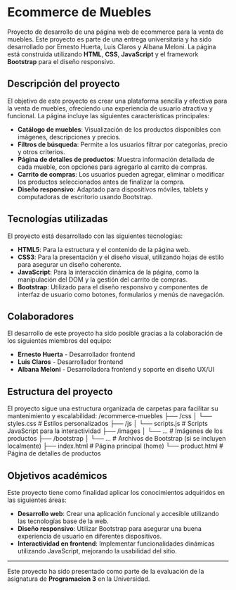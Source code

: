 # Ecommerce de Muebles

Proyecto de desarrollo de una página web de ecommerce para la venta de muebles. Este proyecto es parte de una entrega universitaria y ha sido desarrollado por Ernesto Huerta, Luis Claros y Albana Meloni. La página está construida utilizando **HTML**, **CSS**, **JavaScript** y el framework **Bootstrap** para el diseño responsivo.

## Descripción del proyecto

El objetivo de este proyecto es crear una plataforma sencilla y efectiva para la venta de muebles, ofreciendo una experiencia de usuario atractiva y funcional. La página incluye las siguientes características principales:

- **Catálogo de muebles**: Visualización de los productos disponibles con imágenes, descripciones y precios.
- **Filtros de búsqueda**: Permite a los usuarios filtrar por categorías, precio y otros criterios.
- **Página de detalles de productos**: Muestra información detallada de cada mueble, con opciones para agregarlo al carrito de compras.
- **Carrito de compras**: Los usuarios pueden agregar, eliminar o modificar los productos seleccionados antes de finalizar la compra.
- **Diseño responsivo**: Adaptado para dispositivos móviles, tablets y computadoras de escritorio usando Bootstrap.

## Tecnologías utilizadas

El proyecto está desarrollado con las siguientes tecnologías:

- **HTML5**: Para la estructura y el contenido de la página web.
- **CSS3**: Para la presentación y el diseño visual, utilizando hojas de estilo para asegurar un diseño coherente.
- **JavaScript**: Para la interacción dinámica de la página, como la manipulación del DOM y la gestión del carrito de compras.
- **Bootstrap**: Utilizado para el diseño responsivo y componentes de interfaz de usuario como botones, formularios y menús de navegación.

## Colaboradores

El desarrollo de este proyecto ha sido posible gracias a la colaboración de los siguientes miembros del equipo:

- **Ernesto Huerta** - Desarrollador frontend
- **Luis Claros** - Desarrollador frontend
- **Albana Meloni** - Desarrolladora frontend y soporte en diseño UX/UI

## Estructura del proyecto

El proyecto sigue una estructura organizada de carpetas para facilitar su mantenimiento y escalabilidad:
/ecommerce-muebles ├── /css │ └── styles.css # Estilos personalizados ├── /js │ └── scripts.js # Scripts JavaScript para la interactividad ├── /images │ └── ... # Imágenes de los productos ├── /bootstrap │ └── ... # Archivos de Bootstrap (si se incluyen localmente) ├── index.html # Página principal (home) └── product.html # Página de detalles de productos


## Objetivos académicos

Este proyecto tiene como finalidad aplicar los conocimientos adquiridos en las siguientes áreas:

- **Desarrollo web**: Crear una aplicación funcional y accesible utilizando las tecnologías base de la web.
- **Diseño responsivo**: Utilizar Bootstrap para asegurar una buena experiencia de usuario en diferentes dispositivos.
- **Interactividad en frontend**: Implementar funcionalidades dinámicas utilizando JavaScript, mejorando la usabilidad del sitio.

---

Este proyecto ha sido presentado como parte de la evaluación de la asignatura de **Programacion 3** en la Universidad.

